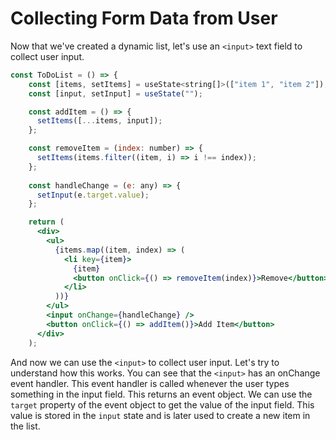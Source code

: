 # Collecting Form Data from User

Now that we've created a dynamic list, let's use an `<input>` text field to collect user input.

```jsx
const ToDoList = () => {
    const [items, setItems] = useState<string[]>(["item 1", "item 2"]);
    const [input, setInput] = useState("");

    const addItem = () => {
      setItems([...items, input]);
    };

    const removeItem = (index: number) => {
      setItems(items.filter((item, i) => i !== index));
    };
    
    const handleChange = (e: any) => {
      setInput(e.target.value);
    };

    return (
      <div>
        <ul>
          {items.map((item, index) => (
            <li key={item}>
              {item}
              <button onClick={() => removeItem(index)}>Remove</button>
            </li>
          ))}
        </ul>
        <input onChange={handleChange} />
        <button onClick={() => addItem()}>Add Item</button>
      </div>
    );
```

And now we can use the `<input>` to collect user input. Let's try to understand how this works. You can see that the `<input>` has an onChange event handler. This event handler is called whenever the user types something in the input field. This returns an event object. We can use the `target` property of the event object to get the value of the input field. This value is stored in the `input` state and is later used to create a new item in the list.

